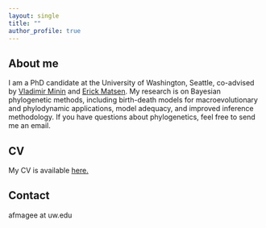 ```yaml
---
layout: single
title: ""
author_profile: true
---
```


## About me

I am a PhD candidate at the University of Washington, Seattle, co-advised by [Vladimir Minin](https://vnminin.github.io/) and [Erick Matsen](https://matsen.fhcrc.org/).
My research is on Bayesian phylogenetic methods, including birth-death models for macroevolutionary and phylodynamic applications, model adequacy, and improved inference methodology.
If you have questions about phylogenetics, feel free to send me an email.

## CV

My CV is available <a href="./assets/CV/Andrew_Magee_CV.pdf" target="_blank">here.</a>

## Contact
afmagee at uw.edu
